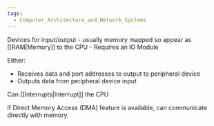 ```yaml
---
tags:
  - Computer_Architecture_and_Network_Systems
---
```

Devices for input/output - usually memory mapped so appear as [[RAM|Memory]] to the CPU - Requires an IO Module

Either:
- Receives data and port addresses to output to peripheral device
- Outputs data from peripheral device input



Can [[Interrupts|Interrupt]] the CPU

If Direct Memory Access (DMA) feature is available, can communicate directly with memory